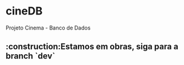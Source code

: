 # cineDB
Projeto Cinema - Banco de Dados

<h2>:construction:Estamos em obras, siga para a branch `dev`</h2>
